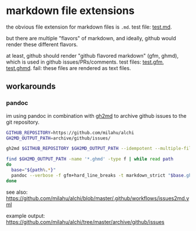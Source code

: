 # markdown file extensions

the obvious file extension for markdown files is `.md`. test file: [test.md](test.md).

but there are multiple "flavors" of markdown, and ideally, github would render these different flavors.

at least, github should render "github flavored markdown" (gfm, ghmd), which is used in github issues/PRs/comments. test files: [test.gfm](test.gfm), [test.ghmd](test.ghmd). fail: these files are rendered as text files.

## workarounds

### pandoc

im using pandoc in combination with [gh2md](https://github.com/mattduck/gh2md/issues/11) to archive github issues to the git repository.

```sh
GITHUB_REPOSITORY=https://github.com/milahu/alchi
GH2MD_OUTPUT_PATH=archive/github/issues/

gh2md $GITHUB_REPOSITORY $GH2MD_OUTPUT_PATH --idempotent --multiple-files --file-extension .ghmd

find $GH2MD_OUTPUT_PATH -name '*.ghmd' -type f | while read path
do
  base="${path%.*}"
  pandoc --verbose -f gfm+hard_line_breaks -t markdown_strict "$base.ghmd" -o "$base.md"
done
```

see also: https://github.com/milahu/alchi/blob/master/.github/workflows/issues2md.yml

example output: https://github.com/milahu/alchi/tree/master/archive/github/issues
